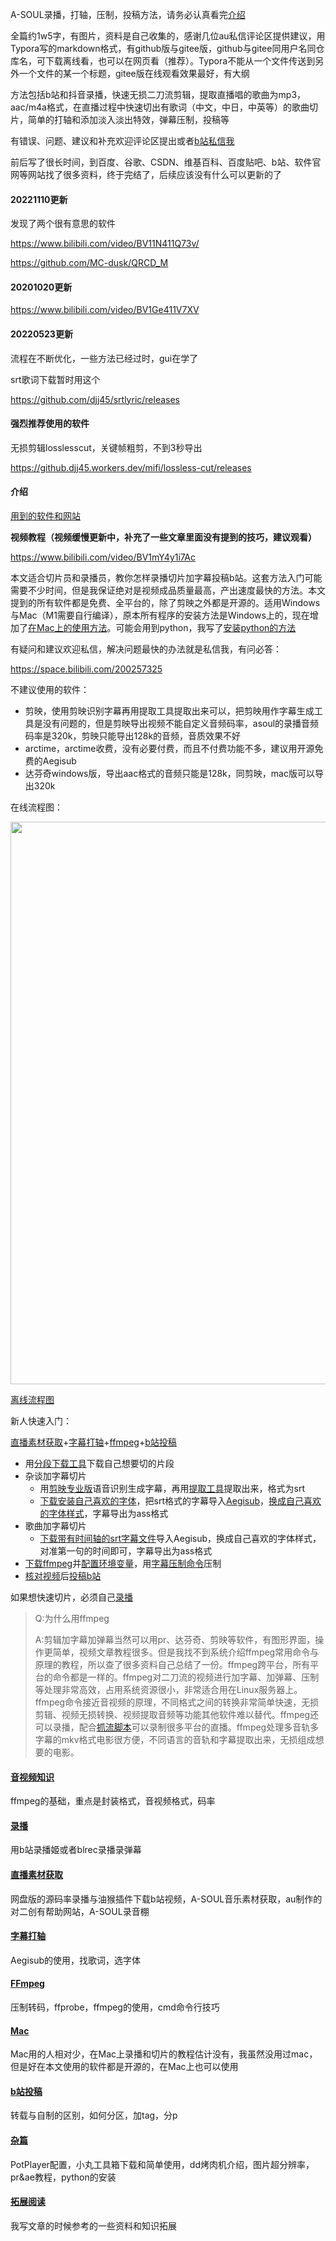 A-SOUL录播，打轴，压制，投稿方法，请务必认真看完[介绍](#介绍)

全篇约1w5字，有图片，资料是自己收集的，感谢几位au私信评论区提供建议，用Typora写的markdown格式，有github版与gitee版，github与gitee同用户名同仓库名，可下载离线看，也可以在网页看（推荐）。Typora不能从一个文件传送到另外一个文件的某一个标题，gitee版在线观看效果最好，有大纲

方法包括b站和抖音录播，快速无损二刀流剪辑，提取直播唱的歌曲为mp3，aac/m4a格式，在直播过程中快速切出有歌词（中文，中日，中英等）的歌曲切片，简单的打轴和添加淡入淡出特效，弹幕压制，投稿等

有错误、问题、建议和补充欢迎评论区提出或者[b站私信我](https://space.bilibili.com/200257325/)

前后写了很长时间，到百度、谷歌、CSDN、维基百科、百度贴吧、b站、软件官网等网站找了很多资料，终于完结了，后续应该没有什么可以更新的了

#### 20221110更新

发现了两个很有意思的软件

https://www.bilibili.com/video/BV11N411Q73v/

https://github.com/MC-dusk/QRCD_M

#### 20201020更新

https://www.bilibili.com/video/BV1Ge411V7XV

#### 20220523更新

流程在不断优化，一些方法已经过时，gui在学了

srt歌词下载暂时用这个

https://github.com/djj45/srtlyric/releases

#### 强烈推荐使用的软件

无损剪辑losslesscut，关键帧粗剪，不到3秒导出

https://github.djj45.workers.dev/mifi/lossless-cut/releases

#### 介绍

[用到的软件和网站](./软件和网站合集.md)

**视频教程（视频缓慢更新中，补充了一些文章里面没有提到的技巧，建议观看）**

https://www.bilibili.com/video/BV1mY4y1i7Ac

本文适合切片员和录播员，教你怎样录播切片加字幕投稿b站。这套方法入门可能需要不少时间，但是我保证绝对是视频成品质量最高，产出速度最快的方法。本文提到的所有软件都是免费、全平台的，除了剪映之外都是开源的。适用Windows与Mac（M1需要自行编译），原本所有程序的安装方法是Windows上的，现在增加了[在Mac上的使用方法](./mac.md)。可能会用到python，我写了[安装python的方法](./杂篇.md#python)

有疑问和建议欢迎私信，解决问题最快的办法就是私信我，有问必答：

https://space.bilibili.com/200257325

不建议使用的软件：

- 剪映，使用剪映识别字幕再用提取工具提取出来可以，把剪映用作字幕生成工具是没有问题的，但是剪映导出视频不能自定义音频码率，asoul的录播音频码率是320k，剪映只能导出128k的音频，音质效果不好
- arctime，arctime收费，没有必要付费，而且不付费功能不多，建议用开源免费的Aegisub
- 达芬奇windows版，导出aac格式的音频只能是128k，同剪映，mac版可以导出320k

在线流程图：

<img src="https://cdn.jsdelivr.net/gh/djj45/asoul@master/picture/asoul.svg" width=900 />

[离线流程图](./picture/asoul.svg)

新人快速入门：

[直播素材获取](./直播素材获取.md)+[字幕打轴](./字幕打轴.md)+[ffmpeg](./ffmpeg.md)+[b站投稿](./b站投稿.md)

- 用[分段下载工具](./直播素材获取.md#原画录播片段下载)下载自己想要切的片段
- 杂谈加字幕切片
  - 用[剪映专业版](https://lv.ulikecam.com/)语音识别生成字幕，再用[提取工具](./字幕打轴.md#自动生成字幕)提取出来，格式为srt
  - [下载安装自己喜欢的字体](./字幕打轴.md#字体)，把srt格式的字幕导入[Aegisub](./字幕打轴.md#下载)，[换成自己喜欢的字体样式](./字幕打轴.md#设置字幕样式)，字幕导出为ass格式
- 歌曲加字幕切片
  - [下载带有时间轴的srt字幕文件](./字幕打轴.md#LRC歌词)导入Aegisub，换成自己喜欢的字体样式，对准第一句的时间即可，字幕导出为ass格式
- [下载ffmpeg](./ffmpeg.md#ffmpeg下载及配置)并[配置环境变量](./ffmpeg.md#配置环境变量)，用[字幕压制命令](./ffmpeg.md#字幕压制)压制
- [核对视频](./ffmpeg.md#ffprobe的使用)后[投稿b站](./b站投稿.md)

如果想快速切片，必须自己[录播](./录播.md)

> Q:为什么用ffmpeg
>
> A:剪辑加字幕加弹幕当然可以用pr、达芬奇、剪映等软件，有图形界面，操作更简单，视频文章教程很多。但是我找不到系统介绍ffmpeg常用命令与原理的教程，所以查了很多资料自己总结了一份。ffmpeg跨平台，所有平台的命令都是一样的。ffmpeg对二刀流的视频进行加字幕、加弹幕、压制等处理非常高效，占用系统资源很小，非常适合用在Linux服务器上。ffmpeg命令接近音视频的原理，不同格式之间的转换非常简单快速，无损剪辑、视频无损转换、视频提取音频等功能其他软件难以替代。ffmpeg还可以录播，配合[抓流脚本](https://github.djj45.workers.dev/wbt5/real-url)可以录制很多平台的直播。ffmpeg处理多音轨多字幕的mkv格式电影很方便，不同语言的音轨和字幕提取出来，无损组成想要的电影。

#### [音视频知识](./音视频知识.md)

ffmpeg的基础，重点是封装格式，音视频格式，码率

#### [录播](./录播.md)

用b站录播姬或者blrec录播录弹幕

#### [直播素材获取](./直播素材获取.md)

网盘版的源码率录播与油猴插件下载b站视频，A-SOUL音乐素材获取，au制作的对二创有帮助网站，A-SOUL录音棚

#### [字幕打轴](./字幕打轴.md)

Aegisub的使用，找歌词，选字体

#### [FFmpeg](./ffmpeg.md)

压制转码，ffprobe，ffmpeg的使用，cmd命令行技巧

#### [Mac](./mac.md)

Mac用的人相对少，在Mac上录播和切片的教程估计没有，我虽然没用过mac，但是好在本文使用的软件都是开源的，在Mac上也可以使用

#### [b站投稿](./b站投稿.md)

转载与自制的区别，如何分区，加tag，分p

#### [杂篇](./杂篇.md)

PotPlayer配置，小丸工具箱下载和简单使用，dd烤肉机介绍，图片超分辨率，pr&ae教程，python的安装

#### [拓展阅读](./拓展阅读.md)

我写文章的时候参考的一些资料和知识拓展